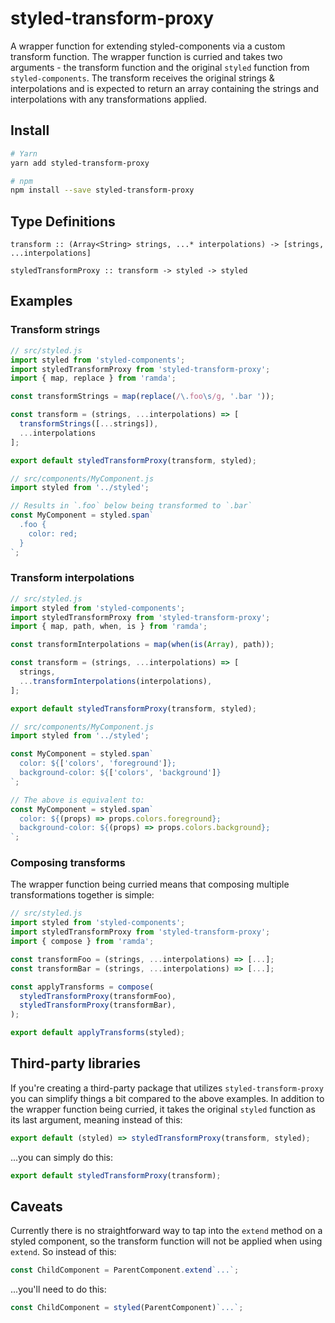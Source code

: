 # styled-transform-proxy

A wrapper function for extending styled-components via a custom transform function. The
wrapper function is curried and takes two arguments - the transform function and the
original `styled` function from `styled-components`. The transform receives the original
strings & interpolations and is expected to return an array containing the strings and
interpolations with any transformations applied.

## Install

```sh
# Yarn
yarn add styled-transform-proxy

# npm
npm install --save styled-transform-proxy
```

## Type Definitions

```
transform :: (Array<String> strings, ...* interpolations) -> [strings, ...interpolations]

styledTransformProxy :: transform -> styled -> styled
```

## Examples

### Transform strings

```js
// src/styled.js
import styled from 'styled-components';
import styledTransformProxy from 'styled-transform-proxy';
import { map, replace } from 'ramda';

const transformStrings = map(replace(/\.foo\s/g, '.bar '));

const transform = (strings, ...interpolations) => [
  transformStrings([...strings]),
  ...interpolations
];

export default styledTransformProxy(transform, styled);

// src/components/MyComponent.js
import styled from '../styled';

// Results in `.foo` below being transformed to `.bar`
const MyComponent = styled.span`
  .foo {
    color: red;
  }
`;
```

### Transform interpolations

```js
// src/styled.js
import styled from 'styled-components';
import styledTransformProxy from 'styled-transform-proxy';
import { map, path, when, is } from 'ramda';

const transformInterpolations = map(when(is(Array), path));

const transform = (strings, ...interpolations) => [
  strings,
  ...transformInterpolations(interpolations),
];

export default styledTransformProxy(transform, styled);

// src/components/MyComponent.js
import styled from '../styled';

const MyComponent = styled.span`
  color: ${['colors', 'foreground']};
  background-color: ${['colors', 'background']}
`;

// The above is equivalent to:
const MyComponent = styled.span`
  color: ${(props) => props.colors.foreground};
  background-color: ${(props) => props.colors.background};
`;
```

### Composing transforms

The wrapper function being curried means that composing multiple transformations together
is simple:

```js
// src/styled.js
import styled from 'styled-components';
import styledTransformProxy from 'styled-transform-proxy';
import { compose } from 'ramda';

const transformFoo = (strings, ...interpolations) => [...];
const transformBar = (strings, ...interpolations) => [...];

const applyTransforms = compose(
  styledTransformProxy(transformFoo),
  styledTransformProxy(transformBar),
);

export default applyTransforms(styled);
```

## Third-party libraries

If you're creating a third-party package that utilizes `styled-transform-proxy` you can simplify things a bit compared to the above examples. In addition to the wrapper function being curried, it takes the original `styled` function as its last argument, meaning instead of this:

```js
export default (styled) => styledTransformProxy(transform, styled);
```

...you can simply do this:

```js
export default styledTransformProxy(transform);
```

## Caveats

Currently there is no straightforward way to tap into the `extend` method on a styled
component, so the transform function will not be applied when using `extend`. So instead
of this:

```js
const ChildComponent = ParentComponent.extend`...`;
```

...you'll need to do this:

```js
const ChildComponent = styled(ParentComponent)`...`;
```
